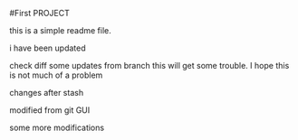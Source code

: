 #First PROJECT

this is a simple readme file.

i have been updated

check diff some updates from branch
this will get some trouble.
I hope this is not much of a problem

changes after stash

modified from git GUI


some more modifications